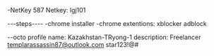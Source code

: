 -NetKey
587
Netkey: lgj101

---steps----
-chrome installer
-chrome extentions:
xblocker
adblock


--octo
profile name: Kazakhstan-TRyong-1
description: Freelancer
templarassassin87@outlook.com
star123!@#
